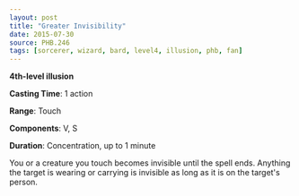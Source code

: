```yaml
---
layout: post
title: "Greater Invisibility"
date: 2015-07-30
source: PHB.246
tags: [sorcerer, wizard, bard, level4, illusion, phb, fan]
---
```


**4th-level illusion**

**Casting Time**: 1 action

**Range**: Touch

**Components**: V, S

**Duration**: Concentration, up to 1 minute

You or a creature you touch becomes invisible until the spell ends. Anything the target is wearing or carrying is invisible as long as it is on the target's person.
